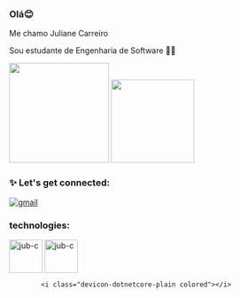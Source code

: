### Olá😊

Me chamo Juliane Carreiro

Sou estudante de Engenharia de Software 👩‍💻

<div>
  <img height="180" src="https://github-readme-stats.vercel.app/api?username=jubcarreiro&show_icons=true&theme=synthwave"/>
  <img height="150" src="https://github-readme-stats.vercel.app/api/top-langs/?username=jubcarreiro&show_icons=true&theme=synthwave"/>
 </div>
 
 ### ✨ Let's get connected:
  
[![gmail](https://img.shields.io/badge/Gmail-D14836?style=for-the-badge&logo=gmail&logoColor=white)](julianecarreiroo@gmail.com)

###  technologies:

<div>
  
<img align="center" alt="jub-c" height="60" width="60" src="https://cdn.jsdelivr.net/gh/devicons/devicon/icons/c/c-original.svg" />
<img align="center" alt="jub-c" height="60" width="60" src="https://cdn.jsdelivr.net/gh/devicons/devicon/icons/python/python-original.svg" />

            <i class="devicon-dotnetcore-plain colored"></i>
          
</div>
  

          
